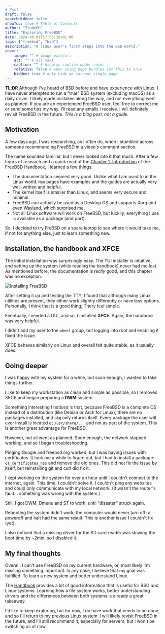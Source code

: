 ```yaml
---
# Post
draft: false
searchHidden: false
showToc: true # Table of Contents
author: "TrudeEH"
title: "Exploring FreeBSD"
date: 2024-06-01T17:55:19+01:00
tags: ["freebsd", "bsd"] 
description: "A linux user's first steps into the BSD world."
cover:
    image: "" # image path/url
    alt: "" # alt text
    caption: "" # display caption under cover
    relative: false # when using page bundles set this to true
    hidden: true # only hide on current single page
---
```


**TL;DR** Although I've heard of BSD before and have experience with Linux, I have never attempted to run a "true" BSD system (excluding macOS) as a daily driver. I likely made mistakes along the way, and not everything went as planned. If you are an experienced FreeBSD user, feel free to correct me or send some tips my way. I'll read any emails I receive. I will definitely revisit FreeBSD in the future. *This is a blog post, not a guide.*

## Motivation

A few days ago, I was researching, as I often do, when I stumbled across someone recommending FreeBSD in a video's comment section.

The name sounded familiar, but I never looked into it that much. After a few hours of research and a quick read of the [Chapter 1. Introduction](https://docs.freebsd.org/en/books/handbook/introduction/) of the FreeBSD Handbook, I learned a few things:

- The documentation seemed very good. Unlike what I am used to in the Linux world. `Man` pages have examples and the guides are actually very well-written and helpful.
- The kernel itself is smaller than Linux, and seems very secure and minimal.
- FreeBSD can actually be used as a Desktop OS and supports Xorg and even Wayland, which surprised me.
- Not all Linux software will work on FreeBSD, but luckily, everything I use is available as a package (and port).

So, I decided to try FreBSD on a spare laptop to see where it would take me, if not for anything else, just to learn something new.

## Installation, the handbook and XFCE

The initial installation was surprisingly easy. The TUI installer is intuitive, and setting up the system (while reading the handbook) never had me lost. As mentioned before, the documentation is *really* good, and this chapter was no exception.

![Installing FreeBSD](../../images/freebsd14-install.png)

After setting it up and testing the TTY, I found that although many Linux utilities are present, they either work slightly differently or have less options. Personally, I think that is a good thing; Thery feel simple.

Eventually, I needed a GUI, and so, I installed **XFCE**. Again, the handbook was very helpful.

I didn't add my user to the `wheel` group, but logging into root and enabling it fixed the issue.

XFCE behaves similarly on Linux and overall felt quite stable, as it usually does.

## Going deeper

I was happy with my system for a while, but soon enough, I wanted to take things further.

I like to keep my workstation as clean and simple as possible, so I removed XFCE and began preparing a **DWM** system.

Something interesting I noticed is that, because FreeBSD is a complete OS instead of a distribution (like Debian or Arch for Linux), there are no packages installed, and `pkg` only returns itself. Every package the user will ever install is located at `/usr/share/...` and not as part of the system. This is another great advantage for FreeBSD.

However, not all went as planned. Soon enough, the network stopped working, and so I began troubleshooting.

Pinging Google and freebsd.org worked, but I was having issues with certificates. It took me a while to figure out, but I had to install a package: `ca_certificates_nss` and remove the old ones. This did not fix the issue by itself, but reinstalling git and curl did fix it.

I kept working on the system for over an hour until I couldn't connect to the internet, again. This time, I couldn't solve it. I couldn't ping any websites and could only communicate with my local network. (It wasn't the router's fault... something was wrong with the system.)

Still, I got DWM, Dmenu and ST to work, until "disaster" struck again.

Rebooting the system didn't work; the computer would never turn off; a poweroff and halt had the same result. This is another issue I couldn't fix (yet).

I also noticed that a missing driver for the SD card reader was slowing the boot time by ~2min, so I disabled it.

## My final thoughts

Overall, I can't use FreeBSD on my current hardware, or, most likely I'm missing something important. In any case, I believe that my goal was fulfilled: To learn a new system and better understand Linux.

The [Handbook](https://docs.freebsd.org/en/books/handbook/) provides a lot of good information that is useful for BSD *and* Linux systems. Learning how a file system works, better understanding drivers and the differences between both systems is already a great takeaway.

I'd like to keep exploring, but for now, I do have work that needs to be done, and so I'll return to my previous Linux system. I will likely revisit FreeBSD in the future, and I'll still recommend it, especially for servers, but I won't be switching as of now.
